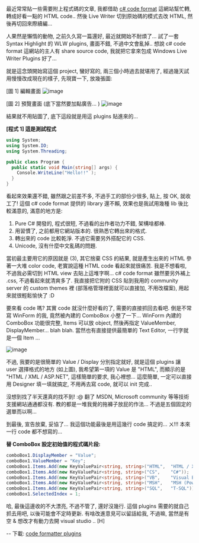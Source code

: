 最近常常貼一些需要附上程式碼的文章, 我都借助 [c# code format](http://manoli.net/csharpformat/) 這網站幫忙轉, 轉成好看一點的 HTML code.. 然後 Live Writer 切到原始碼的模式去改 HTML, 然後再切回來際續編... 

人果然是懶惰的動物, 之前久久寫一篇還好, 最近就開始不耐煩了... 試了一套 Syntax Highlight 的 WLW plugins, 畫面不錯, 不過中文會亂掉.. 想說 c# code format 這網站的主人有 share source code, 我就把它拿來包成 Windows Live Writer Plugins 好了... 

就是這念頭開始寫這個 project, 蠻好寫的, 兩三個小時過去就堪用了, 經過幾天試用慢慢改成現在的樣子, 先現寶一下, 放幾張圖: 

[圖 1] 編輯畫面
![image](/images/2008-03-08-wlw-plugins-code-formatter/image_5.png)

[圖 2] 預覽畫面 (底下當然要加點廣告... )
![image](/images/2008-03-08-wlw-plugins-code-formatter/image3.png)

結果就不用貼圖了, 底下這段就是用這 plugins 貼進來的... 

**[程式 1] 這是測試程式**

```csharp
using System;
using System.IO;
using System.Threading;

public class Program {
  public static void Main(string[] args) {
    Console.WriteLine("Hello!!" );
  }
}
```

看起來效果還不錯, 雖然跟之前差不多, 不過手工的部份少很多, 貼上, 按 OK, 就收工了! 這個 c# code format 提供的 library 還不賴, 效果也是我試用幾種 lib 後比較滿意的, 滿意的地方是: 

1. Pure C# 開發的, 程式很短, 不過看的出作者功力不錯, 架構啥都棒. 
2. 用習慣了, 之前都用它網站版本的. 很熟悉它轉出來的格式. 
3. 轉出來的 code 比較乾淨. 不過它需要另外搭配它的 CSS. 
4. Unicode, 沒有什麼中文亂碼的問題.

當初最主要用它的原因就是 (3), 其它捨棄 CSS 的結果, 就是產生出來的 HTML 參著一大堆 color code, 老實說這種 HTML code 看起來就很痛苦. 我是不想看啦, 不過我必需切到 HTML view 去貼上這堆字啊...  c# code format 雖然要另外補上 .css, 不過看起來就清爽多了. 我直接把它附的 CSS 貼到我用的 community server 的 custom themes 裡 (部落格管理裡面就可以直接加, 不用改檔案), 用起來就很輕鬆愉快了 :D 

要來看 code 嗎? 其實 code 就沒什麼好看的了, 需要的直接抓回去看吧. 倒是不常寫 WinForm 的我, 竟然被內建的 ComboBox 小整了一下... WinForm 內建的 ComboBox 功能很完整, Items 可以放 object, 然後再指定 ValueMember, DisplayMember... blah blah. 當然也有直接提供最簡單的 Text Editor, 一行字就是一個 Item ... 

![image](/images/2008-03-08-wlw-plugins-code-formatter/image_8.png)

不過, 我要的是很簡單的 Value / Display 分別指定就好, 就是這個 plugins 讓 user 選擇格式的地方 (如上圖), 我希望第一項的 Value 是 "HTML", 而顯示的是 "HTML / XML / ASP.NET", 這樣簡單的要求, 我心裡想... 這麼簡單, 一定可以直接用 Designer 填一填就搞定, 不用再去寫 code, 就可以 init 完成.. 

沒想到找了半天還真的找不到! :@ 翻了 MSDN, Microsoft community 等等技術支援網站通通都沒有. 教的都是一堆我覺的拖褲子放屁的作法... 不過是五個固定的選單而以啊... 

到最後, 宣告放棄, 妥協了... 我這個功能最後是用這幾行 code 搞定的... ㄨ!!! 本來一行 code 都不想寫的... 

**替 ComboBox 設定初始值的程式碼片段:**

```csharp
comboBox1.DisplayMember = "Value";
comboBox1.ValueMember = "Key";
comboBox1.Items.Add(new KeyValuePair<string, string>("HTML",  "HTML / XML / ASP.NET"));
comboBox1.Items.Add(new KeyValuePair<string, string>("CS",    "C#"));
comboBox1.Items.Add(new KeyValuePair<string, string>("VB",    "Visual Basic.NET"));
comboBox1.Items.Add(new KeyValuePair<string, string>("MSH",   "MSH (PowerShell)"));
comboBox1.Items.Add(new KeyValuePair<string, string>("SQL",   "T-SQL"));
comboBox1.SelectedIndex = 1;
```

哈, 最後這邊收的不大漂亮, 不過不管了, 還好沒幾行. 這個 plugins 需要的就自己抓去用吧, 以後可能會不定時更新. 有啥改進意見可以留話給我, 不過嘛, 當然是有空 & 想改才有動力去開 visual studio .. [H] 

--
下載: [code formatter plugins](http://www.chicken-house.net/files/chicken/ChickenHouse.LiveWriterAddIns.zip)